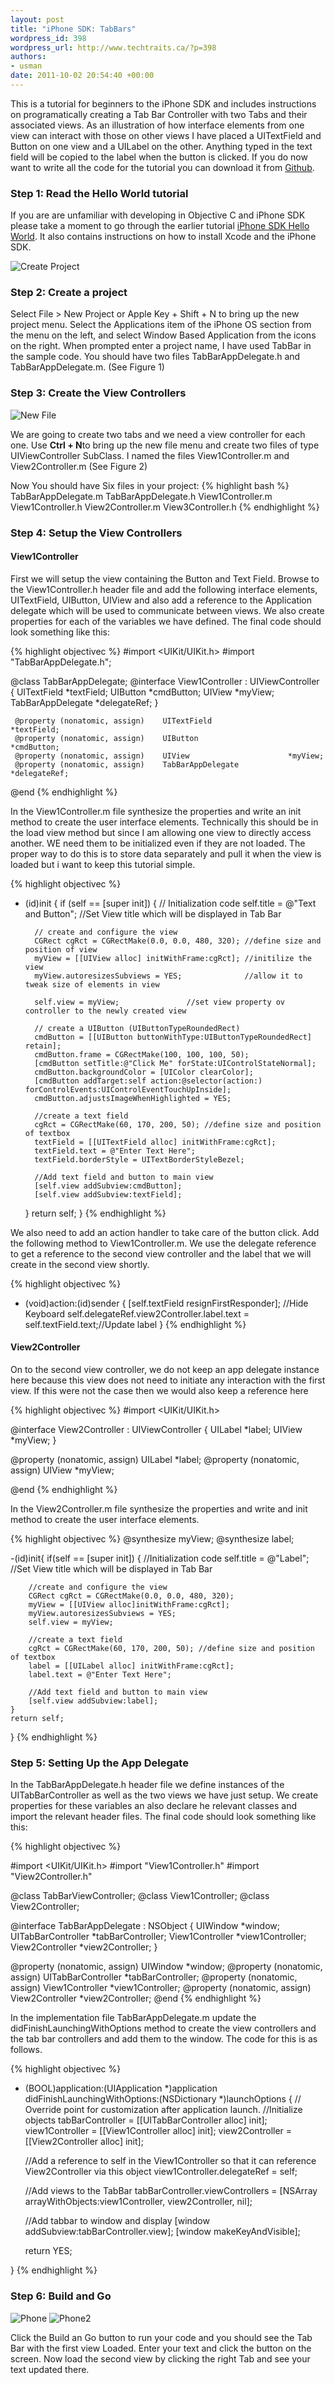 ```yaml
--- 
layout: post
title: "iPhone SDK: TabBars"
wordpress_id: 398
wordpress_url: http://www.techtraits.ca/?p=398
authors: 
- usman
date: 2011-10-02 20:54:40 +00:00
---
```

This is a tutorial for beginners to the iPhone SDK and includes instructions on programatically creating a Tab Bar Controller with two Tabs and their associated views. As an illustration of how interface elements from one view can interact with those on other views I have placed a UITextField and Button on one view and a UILabel on the other. Anything typed in the text field will be copied to the label when the button is clicked. If you do now want to write all the code for the tutorial you can download it from [Github](https://github.com/techtraits/tabbar-example/tree/master/TabBar).

<!--more-->

<h3>Step 1: Read the Hello World tutorial</h3>

If you are are unfamiliar with developing in Objective C and iPhone SDK please take a moment to go through the earlier tutorial [iPhone SDK Hello World](/Programming/2011/06/12/iphone-sdk-hello-world). It also contains instructions on how to install Xcode and the iPhone SDK.





![Create Project](/assets/images/project_create-300x225.png)

<h3>Step 2: Create a project</h3>

Select File &gt; New Project or Apple Key + Shift + N to bring up the new project menu. Select the Applications item of the iPhone OS section from the menu on the left, and select Window Based Application from the icons on the right. When prompted enter a project name, I have used TabBar in the sample code. You should have two files TabBarAppDelegate.h and TabBarAppDelegate.m. (See Figure 1)



<h3>Step 3: Create the View Controllers</h3>

![New File](/assets/images/newfile-300x200.png)

We are going to create two tabs and we need a view controller for each one. Use <strong>Ctrl + N</strong>to bring up the new file menu and create two files of type UIViewController SubClass. I named the files View1Controller.m and View2Controller.m (See Figure 2)

Now You should have Six files in your project:
{% highlight bash %}
TabBarAppDelegate.m
TabBarAppDelegate.h
View1Controller.m
View1Controller.h
View2Controller.m
View3Controller.h
{% endhighlight %}
&nbsp;

<h3>Step 4: Setup the View Controllers</h3>

<h4>View1Controller</h4>

First we will setup the view containing the Button and Text Field. Browse to the View1Controller.h header file and add the following interface elements, UITextField, UIButton, UIView and also add a reference to the Application delegate which will be used to communicate between views. We also create properties for each of the variables we have defined. The final code should look something like this:

{% highlight objectivec %}
#import <UIKit/UIKit.h>
#import "TabBarAppDelegate.h";

@class TabBarAppDelegate;
@interface View1Controller : UIViewController
{
     UITextField                *textField;
     UIButton                   *cmdButton;
     UIView                     *myView;
     TabBarAppDelegate          *delegateRef;
}

     @property (nonatomic, assign)    UITextField                 *textField;
     @property (nonatomic, assign)    UIButton                    *cmdButton;
     @property (nonatomic, assign)    UIView                      *myView;
     @property (nonatomic, assign)    TabBarAppDelegate           *delegateRef;
@end
{% endhighlight %}
&nbsp;

In the View1Controller.m file synthesize the properties and write an init method to create the user interface elements. Technically this should be in the load view method but since I am allowing one view to directly access another. WE need them to be initialized even if they are not loaded. The proper way to do this is to store data separately and pull it when the view is loaded but i want to keep this tutorial simple.

{% highlight objectivec %}
- (id)init
{
	if (self == [super init]) {
		// Initialization code
		self.title = @"Text and Button"; //Set View title which will be displayed in Tab Bar
		
		// create and configure the view
		CGRect cgRct = CGRectMake(0.0, 0.0, 480, 320); //define size and position of view
		myView = [[UIView alloc] initWithFrame:cgRct]; //initilize the view
		myView.autoresizesSubviews = YES;              //allow it to tweak size of elements in view

		self.view = myView;               //set view property ov controller to the newly created view

		// create a UIButton (UIButtonTypeRoundedRect)
		cmdButton = [[UIButton buttonWithType:UIButtonTypeRoundedRect] retain];
		cmdButton.frame = CGRectMake(100, 100, 100, 50);
		[cmdButton setTitle:@"Click Me" forState:UIControlStateNormal];
		cmdButton.backgroundColor = [UIColor clearColor];
		[cmdButton addTarget:self action:@selector(action:) forControlEvents:UIControlEventTouchUpInside];
		cmdButton.adjustsImageWhenHighlighted = YES;

		//create a text field
		cgRct = CGRectMake(60, 170, 200, 50); //define size and position of textbox
		textField = [[UITextField alloc] initWithFrame:cgRct];
		textField.text = @"Enter Text Here";
		textField.borderStyle = UITextBorderStyleBezel;

		//Add text field and button to main view
		[self.view addSubview:cmdButton];
		[self.view addSubview:textField];
	}
	return self;
}
{% endhighlight %}
&nbsp;

We also need to add an action handler to take care of the button click. Add the following method to View1Controller.m. We use the delegate reference to get a reference to the second view controller and the label that we will create in the second view shortly.


{% highlight objectivec %}
- (void)action:(id)sender {
	[self.textField resignFirstResponder]; //Hide Keyboard
	self.delegateRef.view2Controller.label.text = self.textField.text;//Update label
}
{% endhighlight %}
&nbsp;

<h4>View2Controller</h4>

On to the second view controller, we do not keep an app delegate instance here because this view does not need to initiate any interaction with the first view. If this were not the case then we would also keep a reference here

{% highlight objectivec %}
#import <UIKit/UIKit.h>

@interface View2Controller : UIViewController
{
	UILabel    *label;
	UIView    *myView;
}

@property (nonatomic, assign)     UILabel    *label;
@property (nonatomic, assign)    UIView      *myView;

@end
{% endhighlight %}
&nbsp;

In the View2Controller.m file synthesize the properties and write and init method to create the user interface elements.

{% highlight objectivec %}
@synthesize myView;
@synthesize label;

-(id)init{
	if(self == [super init])
	{
		//Initialization code
		self.title = @"Label"; //Set View title which will be displayed in Tab Bar

		//create and configure the view
		CGRect cgRct = CGRectMake(0.0, 0.0, 480, 320);
		myView = [[UIView alloc]initWithFrame:cgRct];
		myView.autoresizesSubviews = YES;
		self.view = myView;

		//create a text field
		cgRct = CGRectMake(60, 170, 200, 50); //define size and position of textbox
		label = [[UILabel alloc] initWithFrame:cgRct];
		label.text = @"Enter Text Here";

		//Add text field and button to main view
		[self.view addSubview:label];
	}
	return self;
}
{% endhighlight %}
&nbsp;

<h3>Step 5: Setting Up the App Delegate</h3>

In the TabBarAppDelegate.h header file we define instances of the UITabBarController as well as the two views we have just setup. We create properties for these variables an also declare he relevant classes and import the relevant header files. The final code should look something like this:



{% highlight objectivec %}

#import <UIKit/UIKit.h>
#import "View1Controller.h"
#import "View2Controller.h"

@class TabBarViewController;
@class View1Controller;
@class View2Controller;

@interface TabBarAppDelegate : NSObject
{
    UIWindow *window;
    UITabBarController *tabBarController;
    View1Controller *view1Controller;
    View2Controller *view2Controller;
}

@property (nonatomic, assign) UIWindow *window;
@property (nonatomic, assign) UITabBarController *tabBarController;
@property (nonatomic, assign) View1Controller *view1Controller;
@property (nonatomic, assign) View2Controller *view2Controller;
@end
{% endhighlight %}
&nbsp;

In the implementation file TabBarAppDelegate.m update the didFinishLaunchingWithOptions method to create the view controllers and the tab bar controllers and add them to the window. The code for this is as follows.



{% highlight objectivec %}
- (BOOL)application:(UIApplication *)application didFinishLaunchingWithOptions:(NSDictionary *)launchOptions
{
    // Override point for customization after application launch.
    //Initialize objects
    tabBarController = [[UITabBarController alloc] init];
    view1Controller = [[View1Controller alloc] init];
    view2Controller = [[View2Controller alloc] init];  

    //Add a reference to self in the View1Controller so that it can reference View2Controller via this object
    view1Controller.delegateRef = self;

    //Add views to the TabBar
    tabBarController.viewControllers = [NSArray arrayWithObjects:view1Controller, view2Controller, nil];    

    //Add tabbar to window and display
    [window addSubview:tabBarController.view];
    [window makeKeyAndVisible];

    return YES;

}
{% endhighlight %}
&nbsp;

<h3>Step 6: Build and Go</h3>

![Phone](/assets/images/phone1.png)
![Phone2](/assets/images/phone2.png)

Click the Build an Go button to run your code and you should see the Tab Bar with the first view Loaded. Enter your text and click the button on the screen. Now load the second view by clicking the right Tab and see your text updated there.


